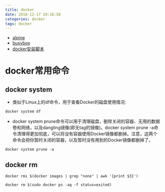```yaml
---
title: docker
date: 2018-12-17 19:16:58
categories: docker
tags: docker
---
```


- [alpine](/Learn/ops/docker/alpine)
- [busybox](/Learn/ops/docker/busybox)
- [docker安装脚本](/Learn/ops/docker/install)

# docker常用命令

## docker system

* 类似于Linux上的df命令，用于查看Docker的磁盘使用情况:
```
docker system df
```

* docker system prune命令可以用于清理磁盘，删除关闭的容器、无用的数据卷和网络，以及dangling镜像(即无tag的镜像)。docker system prune -a命令清理得更加彻底，可以将没有容器使用Docker镜像都删掉。注意，这两个命令会把你暂时关闭的容器，以及暂时没有用到的Docker镜像都删掉了。
```
docker system prune -a
```

## docker rm

```
docker rmi $(docker images | grep "none" | awk '{print $3}')
```

```
docker rm $(sudo docker ps -aq -f status=exited)
```